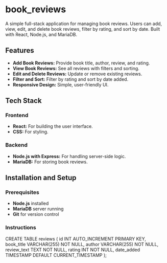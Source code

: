 # book_reviews

A simple full-stack application for managing book reviews. Users can add, view, edit, and delete book reviews, filter by rating, and sort by date. Built with React, Node.js, and MariaDB.

## Features

- **Add Book Reviews:** Provide book title, author, review, and rating.
- **View Book Reviews:** See all reviews with filters and sorting.
- **Edit and Delete Reviews:** Update or remove existing reviews.
- **Filter and Sort:** Filter by rating and sort by date added.
- **Responsive Design:** Simple, user-friendly UI.

## Tech Stack

### Frontend
- **React:** For building the user interface.
- **CSS:** For styling.

### Backend
- **Node.js with Express:** For handling server-side logic.
- **MariaDB:** For storing book reviews.

## Installation and Setup

### Prerequisites
- **Node.js** installed
- **MariaDB** server running
- **Git** for version control

### Instructions

CREATE TABLE reviews (
  id INT AUTO_INCREMENT PRIMARY KEY,
  book_title VARCHAR(255) NOT NULL,
  author VARCHAR(255) NOT NULL,
  review_text TEXT NOT NULL,
  rating INT NOT NULL,
  date_added TIMESTAMP DEFAULT CURRENT_TIMESTAMP
);
